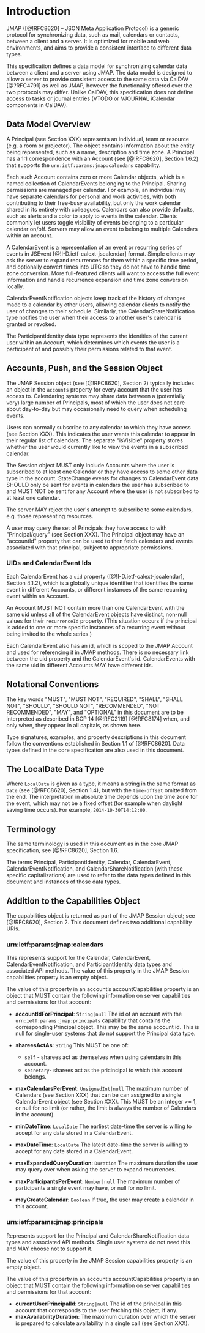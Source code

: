 # Introduction

JMAP ([@!RFC8620] – JSON Meta Application Protocol) is a generic protocol for synchronizing data, such as mail, calendars or contacts, between a client and a server. It is optimized for mobile and web environments, and aims to provide a consistent interface to different data types.

This specification defines a data model for synchronizing calendar data between a client and a server using JMAP. The data model is designed to allow a server to provide consistent access to the same data via CalDAV [@?RFC4791] as well as JMAP, however the functionality offered over the two protocols may differ. Unlike CalDAV, this specification does not define access to tasks or journal entries (VTODO or VJOURNAL iCalendar components in CalDAV).

## Data Model Overview

A Principal (see Section XXX) represents an individual, team or resource (e.g. a room or projector). The object contains information about the entity being represented, such as a name, description and time zone. A Principal has a 1:1 correspondence with an Account (see [@!RFC8620], Section 1.6.2) that supports the `urn:ietf:params:jmap:calendars` capability.

Each such Account contains zero or more Calendar objects, which is a named collection of CalendarEvents belonging to the Principal. Sharing permissions are managed per calendar. For example, an individual may have separate calendars for personal and work activities, with both contributing to their free-busy availability, but only the work calendar shared in its entirety with colleagues. Calendars can also provide defaults, such as alerts and a color to apply to events in the calendar. Clients commonly let users toggle visibility of events belonging to a particular calendar on/off. Servers may allow an event to belong to multiple Calendars within an account.

A CalendarEvent is a representation of an event or recurring series of events in JSEvent [@!I-D.ietf-calext-jscalendar] format. Simple clients may ask the server to expand recurrences for them within a specific time period, and optionally convert times into UTC so they do not have to handle time zone conversion. More full-featured clients will want to access the full event information and handle recurrence expansion and time zone conversion locally.

CalendarEventNotification objects keep track of the history of changes made to a calendar by other users, allowing calendar clients to notify the user of changes to their schedule. Similarly, the CalendarShareNotification type notifies the user when their access to another user's calendar is granted or revoked.

The ParticipantIdentity data type represents the identities of the current user within an Account, which determines which events the user is a participant of and possibly their permissions related to that event.

## Accounts, Push, and the Session Object

The JMAP Session object (see [@!RFC8620], Section 2) typically includes an object in the `accounts` property for every account that the user has access to. Calendaring systems may share data between a (potentially very) large number of Principals, most of which the user does not care about day-to-day but may occasionally need to query when scheduling events.

Users can normally subscribe to any calendar to which they have access (see Section XXX). This indicates the user wants this calendar to appear in their regular list of calendars. The separate "isVisible" property stores whether the user would currently like to view the events in a subscribed calendar.

The Session object MUST only include Accounts where the user is subscribed to at least one Calendar or they have access to some other data type in the account. StateChange events for changes to CalendarEvent data SHOULD only be sent for events in calendars the user has subscribed to and MUST NOT be sent for any Account where the user is not subscribed to at least one calendar.

The server MAY reject the user's attempt to subscribe to some calendars, e.g. those representing resources.

A user may query the set of Principals they have access to with "Principal/query" (see Section XXX). The Principal object may have an "accountId" property that can be used to then fetch calendars and events associated with that principal, subject to appropriate permissions.

### UIDs and CalendarEvent Ids

Each CalendarEvent has a `uid` property ([@!I-D.ietf-calext-jscalendar], Section 4.1.2), which is a globally unique identifier that identifies the same event in different Accounts, or different instances of the same recurring event within an Account.

An Account MUST NOT contain more than one CalendarEvent with the same uid unless all of the CalendarEvent objects have distinct, non-null values for their `recurrenceId` property. (This situation occurs if the principal is added to one or more specific instances of a recurring event without being invited to the whole series.)

Each CalendarEvent also has an id, which is scoped to the JMAP Account and used for referencing it in JMAP methods. There is no necessary link between the uid property and the CalendarEvent's id. CalendarEvents with the same uid in different Accounts MAY have different ids.

## Notational Conventions

The key words "MUST", "MUST NOT", "REQUIRED", "SHALL", "SHALL NOT", "SHOULD", "SHOULD NOT", "RECOMMENDED", "NOT RECOMMENDED", "MAY", and "OPTIONAL" in this document are to be interpreted as described in BCP 14 [@!RFC2119] [@!RFC8174] when, and only when, they appear in all capitals, as shown here.

Type signatures, examples, and property descriptions in this document follow the conventions established in Section 1.1 of [@!RFC8620].  Data types defined in the core specification are also used in this document.

## The LocalDate Data Type

Where `LocalDate` is given as a type, it means a string in the same format as `Date` (see [@!RFC8620], Section 1.4), but with the `time-offset` omitted from the end. The interpretation in absolute time depends upon the time zone for the event, which may not be a fixed offset (for example when daylight saving time occurs). For example, `2014-10-30T14:12:00`.

## Terminology

The same terminology is used in this document as in the core JMAP specification, see [@!RFC8620], Section 1.6.

The terms Principal, ParticipantIdentity, Calendar, CalendarEvent, CalendarEventNotification, and CalendarShareNotification  (with these specific capitalizations) are used to refer to the data types defined in this document and instances of those data types.

## Addition to the Capabilities Object

The capabilities object is returned as part of the JMAP Session object; see [@!RFC8620], Section 2. This document defines two additional capability URIs.

### urn:ietf:params:jmap:calendars

This represents support for the Calendar, CalendarEvent, CalendarEventNotification, and ParticipantIdentity data types and associated API methods. The value of this property in the JMAP Session capabilities property is an empty object.

The value of this property in an account’s accountCapabilities property is an object that MUST contain the following information on server capabilities and permissions for that account:

- **accountIdForPrincipal**: `String|null`
  The id of an account with the `urn:ietf:params:jmap:principals`
  capability that contains the corresponding Principal object. This may
  be the same account id. This is null for single-user systems that do not
  support the Principal data type.
- **shareesActAs**: `String`
  This MUST be one of:

    - `self` - sharees act as themselves when using calendars in this account.
    - `secretary`- sharees act as the pricincipal to which this account belongs.

- **maxCalendarsPerEvent**: `UnsignedInt|null`
  The maximum number of Calendars (see Section XXX) that can be can assigned to a single CalendarEvent object (see Section XXX). This MUST be an integer >= 1, or null for no limit (or rather, the limit is always the number of Calendars in the account).
- **minDateTime**: `LocalDate`
  The earliest date-time the server is willing to accept for any date stored in a CalendarEvent.
- **maxDateTime**: `LocalDate`
  The latest date-time the server is willing to accept for any date stored in a CalendarEvent.
- **maxExpandedQueryDuration**: `Duration`
  The maximum duration the user may query over when asking the server to expand recurrences.
- **maxParticipantsPerEvent**: `Number|null`
  The maximum number of participants a single event may have, or null for no limit.
- **mayCreateCalendar**: `Boolean`
  If true, the user may create a calendar in this account.

### urn:ietf:params:jmap:principals

Represents support for the Principal and CalendarShareNotification data types and associated API methods. Single user systems do not need this and MAY choose not to support it.

The value of this property in the JMAP Session capabilities property is an empty object.

The value of this property in an account’s accountCapabilities property is an object that MUST contain the following information on server capabilities and permissions for that account:

- **currentUserPrincipalId**: `String|null`
  The id of the principal in this account that corresponds to the user fetching this object, if any.
- **maxAvailabilityDuration**:
  The maximum duration over which the server is prepared to calculate availability in a single call (see Section XXX).
